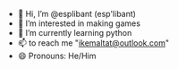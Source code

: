 - 👋 Hi, I’m @esplibant (esp'libant)
- 👀 I’m interested in making games
- 🌱 I’m currently learning python
- 📫 to reach me "ikemaltat@outlook.com"
- 😄 Pronouns: He/Him
